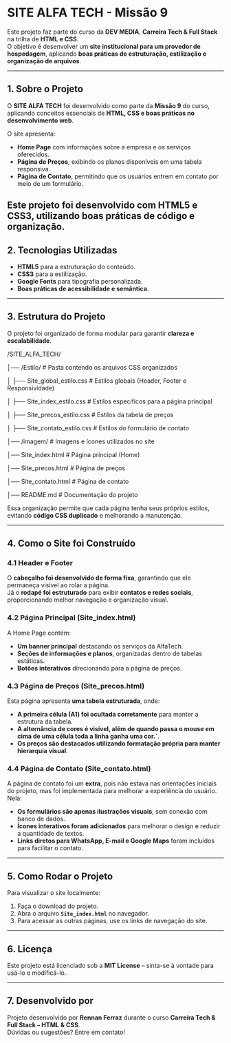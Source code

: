 # SITE ALFA TECH - Missão 9

Este projeto faz parte do curso da **DEV MEDIA**, **Carreira Tech & Full Stack** na trilha de **HTML e CSS**.  
O objetivo é desenvolver um **site institucional para um provedor de hospedagem**, aplicando **boas práticas de estruturação, estilização e organização de arquivos**.

---

## 1. Sobre o Projeto
O **SITE ALFA TECH** foi desenvolvido como parte da **Missão 9** do curso, aplicando conceitos essenciais de **HTML, CSS e boas práticas no desenvolvimento web**.  

O site apresenta:
- **Home Page** com informações sobre a empresa e os serviços oferecidos.
- **Página de Preços**, exibindo os planos disponíveis em uma tabela responsiva.
- **Página de Contato**, permitindo que os usuários entrem em contato por meio de um formulário.

Este projeto foi desenvolvido com **HTML5 e CSS3**, utilizando boas práticas de código e organização.
---

## 2. Tecnologias Utilizadas
- **HTML5** para a estruturação do conteúdo.
- **CSS3** para a estilização.
- **Google Fonts** para tipografia personalizada.
- **Boas práticas de acessibilidade e semântica**.

---

## 3. Estrutura do Projeto
O projeto foi organizado de forma modular para garantir **clareza e escalabilidade**.  

/SITE_ALFA_TECH/ 

│── /Estilo/ # Pasta contendo os arquivos CSS organizados

│ ├── Site_global_estilo.css # Estilos globais (Header, Footer e Responsividade) 

│ ├── Site_index_estilo.css # Estilos específicos para a página principal 

│ ├── Site_precos_estilo.css # Estilos da tabela de preços 

│ ├── Site_contato_estilo.css # Estilos do formulário de contato 

│── /imagem/ # Imagens e ícones utilizados no site 

│── Site_index.html # Página principal (Home)

│── Site_precos.html # Página de preços 

│── Site_contato.html # Página de contato 

│── README.md # Documentação do projeto



Essa organização permite que cada página tenha seus próprios estilos, evitando **código CSS duplicado** e melhorando a manutenção.

---

## 4. Como o Site foi Construído

### 4.1 Header e Footer
O **cabeçalho foi desenvolvido de forma fixa**, garantindo que ele permaneça visível ao rolar a página.  
Já o **rodapé foi estruturado** para exibir **contatos e redes sociais**, proporcionando melhor navegação e organização visual.

### 4.2 Página Principal (Site_index.html)
A Home Page contém:
- **Um banner principal** destacando os serviços da AlfaTech.
- **Seções de informações e planos**, organizadas dentro de tabelas estáticas.
- **Botões interativos** direcionando para a página de preços.

### 4.3 Página de Preços (Site_precos.html)
Esta página apresenta **uma tabela estruturada**, onde:
- **A primeira célula (A1) foi ocultada corretamente** para manter a estrutura da tabela.
- **A alternância de cores é visivel, além de quando passa o mouse em cima de uma célula toda a linha ganha uma cor.`**.
- **Os preços são destacados utilizando formatação própria para manter hierarquia visual**.

### 4.4 Página de Contato (Site_contato.html)
A página de contato foi um **extra**, pois não estava nas orientações iniciais do projeto, mas foi implementada para melhorar a experiência do usuário.  
Nela:
- **Os formulários são apenas ilustrações visuais**, sem conexão com banco de dados.
- **Ícones interativos foram adicionados** para melhorar o design e reduzir a quantidade de textos.
- **Links diretos para WhatsApp, E-mail e Google Maps** foram incluídos para facilitar o contato.

---

## 5. Como Rodar o Projeto
Para visualizar o site localmente:
1. Faça o download do projeto.
2. Abra o arquivo **`Site_index.html`** no navegador.
3. Para acessar as outras páginas, use os links de navegação do site.

---

## 6. Licença
Este projeto está licenciado sob a **MIT License** – sinta-se à vontade para usá-lo e modificá-lo.

---

## 7. Desenvolvido por
Projeto desenvolvido por **Rennan Ferraz** durante o curso **Carreira Tech & Full Stack – HTML & CSS**.  
Dúvidas ou sugestões? Entre em contato!
